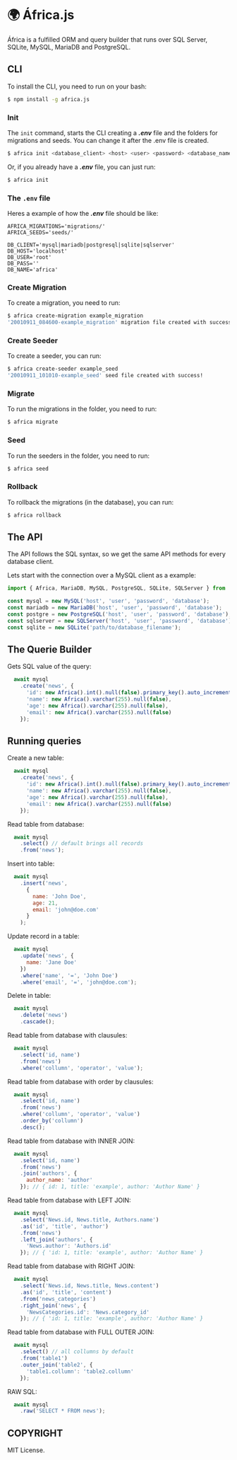 # :earth_africa: África.js
África is a fulfilled ORM and query builder that runs over SQL Server, SQLite, MySQL, MariaDB and PostgreSQL.

## CLI

To install the CLI, you need to run on your bash:
```bash
$ npm install -g africa.js
```

### Init

The ```init``` command, starts the CLI creating a ***.env*** file and the folders for migrations and seeds. You can change it after the .env file is created.

```bash
$ africa init <database_client> <host> <user> <password> <database_name>
```

Or, if you already have a ***.env*** file, you can just run:
```bash
$ africa init
```

### The ```.env``` file

Heres a example of how the ***.env*** file should be like:

```
AFRICA_MIGRATIONS='migrations/'
AFRICA_SEEDS='seeds/'

DB_CLIENT='mysql|mariadb|postgresql|sqlite|sqlserver'
DB_HOST='localhost'
DB_USER='root'
DB_PASS=''
DB_NAME='africa'
```

### Create Migration

To create a migration, you need to run:

```bash
$ africa create-migration example_migration
'20010911_084600-example_migration' migration file created with success!
```

### Create Seeder

To create a seeder, you can run:

```bash
$ africa create-seeder example_seed
'20010911_101010-example_seed' seed file created with success!
```

### Migrate

To run the migrations in the folder, you need to run:
```bash
$ africa migrate
```

### Seed

To run the seeders in the folder, you need to run:
```bash
$ africa seed
```

### Rollback

To rollback the migrations (in the database), you can run:
```bash
$ africa rollback
```

## The API

The API follows the SQL syntax, so we get the same API methods for every database client.

Lets start with the connection over a MySQL client as a example:

```javascript
import { Africa, MariaDB, MySQL, PostgreSQL, SQLite, SQLServer } from 'africa.js';

const mysql = new MySQL('host', 'user', 'password', 'database');
const mariadb = new MariaDB('host', 'user', 'password', 'database');
const postgre = new PostgreSQL('host', 'user', 'password', 'database');
const sqlserver = new SQLServer('host', 'user', 'password', 'database');
const sqlite = new SQLite('path/to/database_filename');
```

## The Querie Builder

Gets SQL value of the query:
```javascript
  await mysql
    .create('news', {
      'id': new Africa().int().null(false).primary_key().auto_increment(),
      'name': new Africa().varchar(255).null(false),
      'age': new Africa().varchar(255).null(false),
      'email': new Africa().varchar(255).null(false)
    });
```

## Running queries

Create a new table:
```javascript
  await mysql
    .create('news', {
      'id': new Africa().int().null(false).primary_key().auto_increment(),
      'name': new Africa().varchar(255).null(false),
      'age': new Africa().varchar(255).null(false),
      'email': new Africa().varchar(255).null(false)
    });
```

Read table from database:
```javascript
  await mysql
    .select() // default brings all records
    .from('news');
```

Insert into table:
```javascript
  await mysql
    .insert('news',
      {
        name: 'John Doe',
        age: 21,
        email: 'john@doe.com'
      }
    );
```

Update record in a table:
```javascript
  await mysql
    .update('news', {
      name: 'Jane Doe'
    })
    .where('name', '=', 'John Doe')
    .where('email', '=', 'john@doe.com');
```

Delete in table:
```javascript
  await mysql
    .delete('news')
    .cascade();
```

Read table from database with clausules:
```javascript
  await mysql
    .select('id, name')
    .from('news')
    .where('collumn', 'operator', 'value');
```

Read table from database with order by clausules:
```javascript
  await mysql
    .select('id, name')
    .from('news')
    .where('collumn', 'operator', 'value')
    .order_by('collumn')
    .desc();
```

Read table from database with INNER JOIN:
```javascript
  await mysql
    .select('id, name')
    .from('news')
    .join('authors', {
      author_name: 'author'
    }); // { id: 1, title: 'example', author: 'Author Name' }
```

Read table from database with LEFT JOIN:
```javascript
  await mysql
    .select('News.id, News.title, Authors.name')
    .as('id', 'title', 'author')
    .from('news')
    .left_join('authors', {
      'News.author': 'Authors.id'
    }); // { 'id: 1, title: 'example', author: 'Author Name' }
```

Read table from database with RIGHT JOIN:
```javascript
  await mysql
    .select('News.id, News.title, News.content')
    .as('id', 'title', 'content')
    .from('news_categories')
    .right_join('news', {
      'NewsCategories.id': 'News.category_id'
    }); // { 'id: 1, title: 'example', author: 'Author Name' }
```

Read table from database with FULL OUTER JOIN:
```javascript
  await mysql
    .select() // all collumns by default
    .from('table1')
    .outer_join('table2', {
      'table1.collumn': 'table2.collumn'
    });
```

RAW SQL:
```javascript
  await mysql
    .raw('SELECT * FROM news');
```

## COPYRIGHT

MIT License.
